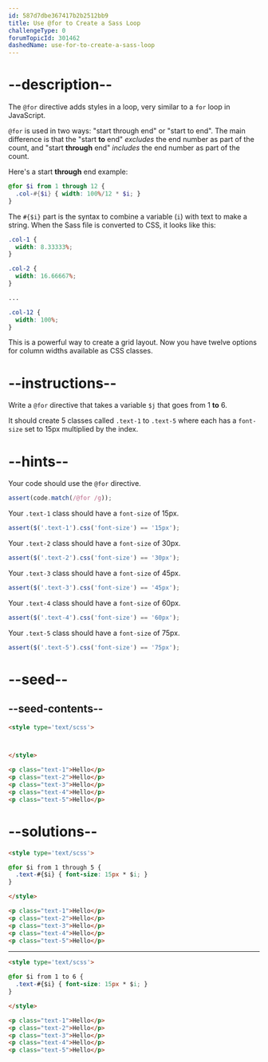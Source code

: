 ```yaml
---
id: 587d7dbe367417b2b2512bb9
title: Use @for to Create a Sass Loop
challengeType: 0
forumTopicId: 301462
dashedName: use-for-to-create-a-sass-loop
---
```


# --description--

The `@for` directive adds styles in a loop, very similar to a `for` loop in JavaScript.

`@for` is used in two ways: "start through end" or "start to end". The main difference is that the "start **to** end" *excludes* the end number as part of the count, and "start **through** end" *includes* the end number as part of the count.

Here's a start **through** end example:

```scss
@for $i from 1 through 12 {
  .col-#{$i} { width: 100%/12 * $i; }
}
```

The `#{$i}` part is the syntax to combine a variable (`i`) with text to make a string. When the Sass file is converted to CSS, it looks like this:

```scss
.col-1 {
  width: 8.33333%;
}

.col-2 {
  width: 16.66667%;
}

...

.col-12 {
  width: 100%;
}
```

This is a powerful way to create a grid layout. Now you have twelve options for column widths available as CSS classes.

# --instructions--

Write a `@for` directive that takes a variable `$j` that goes from 1 **to** 6.

It should create 5 classes called `.text-1` to `.text-5` where each has a `font-size` set to 15px multiplied by the index.

# --hints--

Your code should use the `@for` directive.

```js
assert(code.match(/@for /g));
```

Your `.text-1` class should have a `font-size` of 15px.

```js
assert($('.text-1').css('font-size') == '15px');
```

Your `.text-2` class should have a `font-size` of 30px.

```js
assert($('.text-2').css('font-size') == '30px');
```

Your `.text-3` class should have a `font-size` of 45px.

```js
assert($('.text-3').css('font-size') == '45px');
```

Your `.text-4` class should have a `font-size` of 60px.

```js
assert($('.text-4').css('font-size') == '60px');
```

Your `.text-5` class should have a `font-size` of 75px.

```js
assert($('.text-5').css('font-size') == '75px');
```

# --seed--

## --seed-contents--

```html
<style type='text/scss'>



</style>

<p class="text-1">Hello</p>
<p class="text-2">Hello</p>
<p class="text-3">Hello</p>
<p class="text-4">Hello</p>
<p class="text-5">Hello</p>
```

# --solutions--

```html
<style type='text/scss'>

@for $i from 1 through 5 {
  .text-#{$i} { font-size: 15px * $i; }
}

</style>

<p class="text-1">Hello</p>
<p class="text-2">Hello</p>
<p class="text-3">Hello</p>
<p class="text-4">Hello</p>
<p class="text-5">Hello</p>
```

---

```html
<style type='text/scss'>

@for $i from 1 to 6 {
  .text-#{$i} { font-size: 15px * $i; }
}

</style>

<p class="text-1">Hello</p>
<p class="text-2">Hello</p>
<p class="text-3">Hello</p>
<p class="text-4">Hello</p>
<p class="text-5">Hello</p>
```
